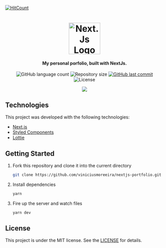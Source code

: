 [![HitCount](http://hits.dwyl.com/viniciusmoreeira/nextjs-portfolio.svg)](http://hits.dwyl.com/viniciusmoreeira/nextjs-portfolio)

<h1 align="center">
    <img alt="Next.Js Logo" src="https://upload.wikimedia.org/wikipedia/commons/thumb/8/8e/Nextjs-logo.svg/207px-Nextjs-logo.svg.png" width="100px" />
</h1>

<h4 align="center"> 
	My personal porfolio, built with NextJs.
</h4>

<p align="center">

 <img alt="GitHub language count" src="https://img.shields.io/github/languages/count/viniciusmoreeira/nextjs-portfolio?color=%2304D361">
  
 <img alt="Repository size" src="https://img.shields.io/github/repo-size/viniciusmoreeira/nextjs-portfolio">

  <a href="https://github.com/viniciusmoreeira/nextjs-portfolio/commits/master">
    <img alt="GitHub last commit" src="https://img.shields.io/github/last-commit/viniciusmoreeira/nextjs-portfolio">
  </a>
  
  <img alt="License" src="https://img.shields.io/badge/license-MIT-brightgreen">
 
</p>

<div align="center">
  <img src="https://i.imgur.com/usL9xlZ.jpg"/>
</div>

## Technologies

This project was developed with the following technologies:

- [Next.js](https://nextjs.org/)
- [Styled Components](https://styled-components.com/)
- [Lottie](https://github.com/airbnb/lottie-web)

## Getting Started

1. Fork this repository and clone it into the current directory

   ```bash
   git clone https://github.com/viniciusmoreeira/nextjs-portfolio.git
   ```

2. Install dependencies

   ```bash
   yarn
   ```

3. Fire up the server and watch files

   ```bash
   yarn dev
   ```

## License

This project is under the MIT license. See the [LICENSE](LICENSE) for details.
